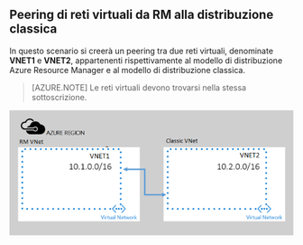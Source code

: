 ## Peering di reti virtuali da RM alla distribuzione classica

In questo scenario si creerà un peering tra due reti virtuali, denominate **VNET1** e **VNET2**, appartenenti rispettivamente al modello di distribuzione Azure Resource Manager e al modello di distribuzione classica.

> [AZURE.NOTE] Le reti virtuali devono trovarsi nella stessa sottoscrizione.

![Scenario di distribuzione da Azure Service Management ad Azure Resource Manager](./media/virtual-networks-create-vnetpeering-scenario-asmtoarm-include/figure01.PNG)  

<!---HONumber=AcomDC_0921_2016-->